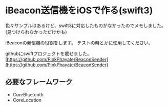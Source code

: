 # iBeacon送信機をiOSで作る(swift3)

色々サンプルはあるけど、swift3に対応したものがなかったのでメモしました。
(見つけられなかっただけかも)

iBeaconの発信機の役割をします。
テストの時とかに使用してください。

githubにswiftプロジェクトを載せました。
[https://github.com/PinkPhayate/BeaconSender](https://github.com/PinkPhayate/BeaconSender)

## 必要なフレームワーク

- CoreBluetooth
- CoreLocation


